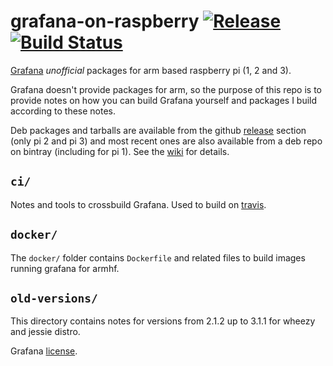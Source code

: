 # grafana-on-raspberry [![Release](https://img.shields.io/github/release/fg2it/grafana-on-raspberry.svg)](https://github.com/fg2it/grafana-on-raspberry/releases/latest) [![Build Status](https://travis-ci.org/fg2it/grafana-on-raspberry.svg?branch=master)](https://travis-ci.org/fg2it/grafana-on-raspberry)
[Grafana](http://grafana.org) *unofficial* packages for arm based raspberry pi (1, 2 and 3).

Grafana doesn't provide packages for arm, so the purpose of this repo is to provide notes
on how you can build Grafana yourself and packages I build according to these notes.

Deb packages and tarballs are available from the github
[release](https://github.com/fg2it/grafana-on-raspberry/releases) section (only pi 2 and pi 3) and
most recent ones are also available from a deb repo on bintray (including for pi 1). See the
[wiki](https://github.com/fg2it/grafana-on-raspberry/wiki) for details.

## `ci/`
Notes and tools to crossbuild Grafana. Used to build on [travis](https://travis-ci.org/).

## `docker/`
The `docker/` folder contains `Dockerfile` and related files to build images
running grafana for armhf.

## `old-versions/`
This directory contains notes for versions from 2.1.2 up to 3.1.1 for wheezy and jessie distro.


Grafana [license](https://github.com/grafana/grafana/blob/master/LICENSE.md).
